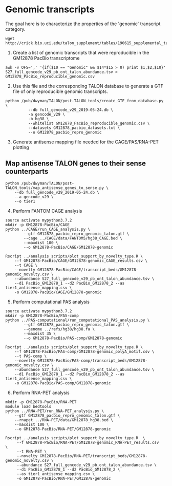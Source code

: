 # Genomic transcripts
The goal here is to characterize the properties of the 'genomic' transcript category.

```
wget http://crick.bio.uci.edu/talon_supplement/tables/190615_supplemental_tables_submission/S27_full_gencode_v29_pb_ont_talon_abundance.tsv
```

1. Create a list of genomic transcripts that were reproducible in the GM12878 PacBio transcriptome
```
awk -v OFS=',' '{if($10 == "Genomic" && $14*$15 > 0) print $1,$2,$10}' S27_full_gencode_v29_pb_ont_talon_abundance.tsv > GM12878_PacBio_reproducible_genomic.csv
```

2. Use this file and the corresponding TALON database to generate a GTF file of only reproducible 
genomic transcripts.
```
python /pub/dwyman/TALON/post-TALON_tools/create_GTF_from_database.py \
          --db full_gencode_v29_2019-05-24.db \
          -a gencode_v29 \
          -b hg38 \
          --whitelist GM12878_PacBio_reproducible_genomic.csv \
          --datasets GM12878_pacbio_datasets.txt \
          --o GM12878_pacbio_repro_genomic
```

3. Generate antisense mapping file needed for the CAGE/PAS/RNA-PET plotting

## Map antisense TALON genes to their sense counterparts
```
python /pub/dwyman/TALON/post-TALON_tools/map_antisense_genes_to_sense.py \
    --db full_gencode_v29_2019-05-24.db \
    --a gencode_v29 \
    --o tier1
```


4. Perform FANTOM CAGE analysis
```
source activate mypython3.7.2
mkdir -p GM12878-PacBio/CAGE
python ../CAGE/run_CAGE_analysis.py \
        --gtf GM12878_pacbio_repro_genomic_talon.gtf \
        --cage ../CAGE/data/FANTOM5/hg38_CAGE.bed \
        --maxdist 100 \
        --o GM12878-PacBio/CAGE/GM12878-genomic

Rscript ../analysis_scripts/plot_support_by_novelty_type.R \
    --f GM12878-PacBio/CAGE/GM12878-genomic_CAGE_results.csv \
    --t CAGE \
    --novelty GM12878-PacBio/CAGE/transcript_beds/GM12878-genomic_novelty.csv \
    --abundance S27_full_gencode_v29_pb_ont_talon_abundance.tsv \
    --d1 PacBio_GM12878_1 --d2 PacBio_GM12878_2 --as tier1_antisense_mapping.csv \
    -o GM12878-PacBio/CAGE/GM12878-genomic
```

5. Perform computational PAS analysis
```
source activate mypython3.7.2
mkdir -p GM12878-PacBio/PAS-comp
python ../PAS-computational/run_computational_PAS_analysis.py \
        --gtf GM12878_pacbio_repro_genomic_talon.gtf \
        --genome ../refs/hg38/hg38.fa \
        --maxdist 35 \
        --o GM12878-PacBio/PAS-comp/GM12878-genomic

Rscript ../analysis_scripts/plot_support_by_novelty_type.R \
    --f GM12878-PacBio/PAS-comp/GM12878-genomic_polyA_motif.csv \
    --t PAS-comp \
    --novelty GM12878-PacBio/PAS-comp/transcript_beds/GM12878-genomic_novelty.csv \
    --abundance S27_full_gencode_v29_pb_ont_talon_abundance.tsv \
    --d1 PacBio_GM12878_1 --d2 PacBio_GM12878_2 --as tier1_antisense_mapping.csv \
    -o GM12878-PacBio/PAS-comp/GM12878-genomic
```

6. Perform RNA-PET analysis
```
mkdir -p GM12878-PacBio/RNA-PET
module load bedtools
python ../RNA-PET/run_RNA-PET_analysis.py \
    --gtf GM12878_pacbio_repro_genomic_talon.gtf \
    --rnapet ../RNA-PET/data/GM12878_hg38.bed \
    --maxdist 100 \
    --o GM12878-PacBio/RNA-PET/GM12878-genomic

Rscript ../analysis_scripts/plot_support_by_novelty_type.R  \
     --f GM12878-PacBio/RNA-PET/GM12878-genomic_RNA-PET_results.csv   \
     --t RNA-PET \
     --novelty GM12878-PacBio/RNA-PET/transcript_beds/GM12878-genomic_novelty.csv \
     --abundance S27_full_gencode_v29_pb_ont_talon_abundance.tsv \
     --d1 PacBio_GM12878_1 --d2 PacBio_GM12878_2 \
     --as tier1_antisense_mapping.csv \
     -o GM12878-PacBio/RNA-PET/GM12878-genomic

```
